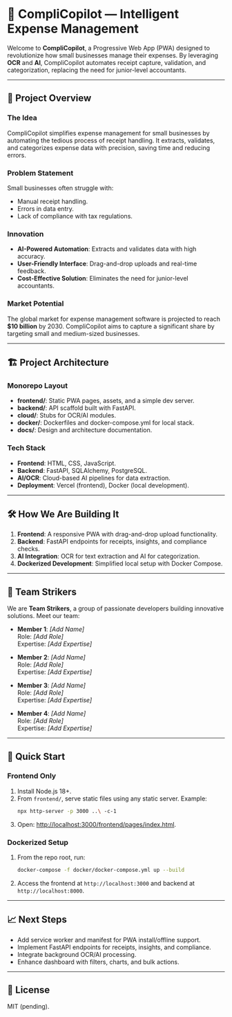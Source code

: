 # 🚀 CompliCopilot — Intelligent Expense Management

Welcome to **CompliCopilot**, a Progressive Web App (PWA) designed to revolutionize how small businesses manage their expenses. By leveraging **OCR** and **AI**, CompliCopilot automates receipt capture, validation, and categorization, replacing the need for junior-level accountants. 

---

## 🌟 Project Overview

### **The Idea**
CompliCopilot simplifies expense management for small businesses by automating the tedious process of receipt handling. It extracts, validates, and categorizes expense data with precision, saving time and reducing errors.

### **Problem Statement**
Small businesses often struggle with:
- Manual receipt handling.
- Errors in data entry.
- Lack of compliance with tax regulations.

### **Innovation**
- **AI-Powered Automation**: Extracts and validates data with high accuracy.
- **User-Friendly Interface**: Drag-and-drop uploads and real-time feedback.
- **Cost-Effective Solution**: Eliminates the need for junior-level accountants.

### **Market Potential**
The global market for expense management software is projected to reach **$10 billion** by 2030. CompliCopilot aims to capture a significant share by targeting small and medium-sized businesses.

---

## 🏗️ Project Architecture

### **Monorepo Layout**
- **frontend/**: Static PWA pages, assets, and a simple dev server.
- **backend/**: API scaffold built with FastAPI.
- **cloud/**: Stubs for OCR/AI modules.
- **docker/**: Dockerfiles and docker-compose.yml for local stack.
- **docs/**: Design and architecture documentation.

### **Tech Stack**
- **Frontend**: HTML, CSS, JavaScript.
- **Backend**: FastAPI, SQLAlchemy, PostgreSQL.
- **AI/OCR**: Cloud-based AI pipelines for data extraction.
- **Deployment**: Vercel (frontend), Docker (local development).

---

## 🛠️ How We Are Building It
1. **Frontend**: A responsive PWA with drag-and-drop upload functionality.
2. **Backend**: FastAPI endpoints for receipts, insights, and compliance checks.
3. **AI Integration**: OCR for text extraction and AI for categorization.
4. **Dockerized Development**: Simplified local setup with Docker Compose.

---

## 👥 Team Strikers

We are **Team Strikers**, a group of passionate developers building innovative solutions. Meet our team:

- **Member 1**: _[Add Name]_  
  Role: _[Add Role]_  
  Expertise: _[Add Expertise]_

- **Member 2**: _[Add Name]_  
  Role: _[Add Role]_  
  Expertise: _[Add Expertise]_

- **Member 3**: _[Add Name]_  
  Role: _[Add Role]_  
  Expertise: _[Add Expertise]_

- **Member 4**: _[Add Name]_  
  Role: _[Add Role]_  
  Expertise: _[Add Expertise]_

---

## 🚀 Quick Start

### **Frontend Only**
1. Install Node.js 18+.
2. From `frontend/`, serve static files using any static server. Example:
   ```bash
   npx http-server -p 3000 ..\ -c-1
   ```
3. Open: [http://localhost:3000/frontend/pages/index.html](http://localhost:3000/frontend/pages/index.html).

### **Dockerized Setup**
1. From the repo root, run:
   ```bash
   docker-compose -f docker/docker-compose.yml up --build
   ```
2. Access the frontend at `http://localhost:3000` and backend at `http://localhost:8000`.

---

## 📈 Next Steps
- Add service worker and manifest for PWA install/offline support.
- Implement FastAPI endpoints for receipts, insights, and compliance.
- Integrate background OCR/AI processing.
- Enhance dashboard with filters, charts, and bulk actions.

---

## 📜 License
MIT (pending).
